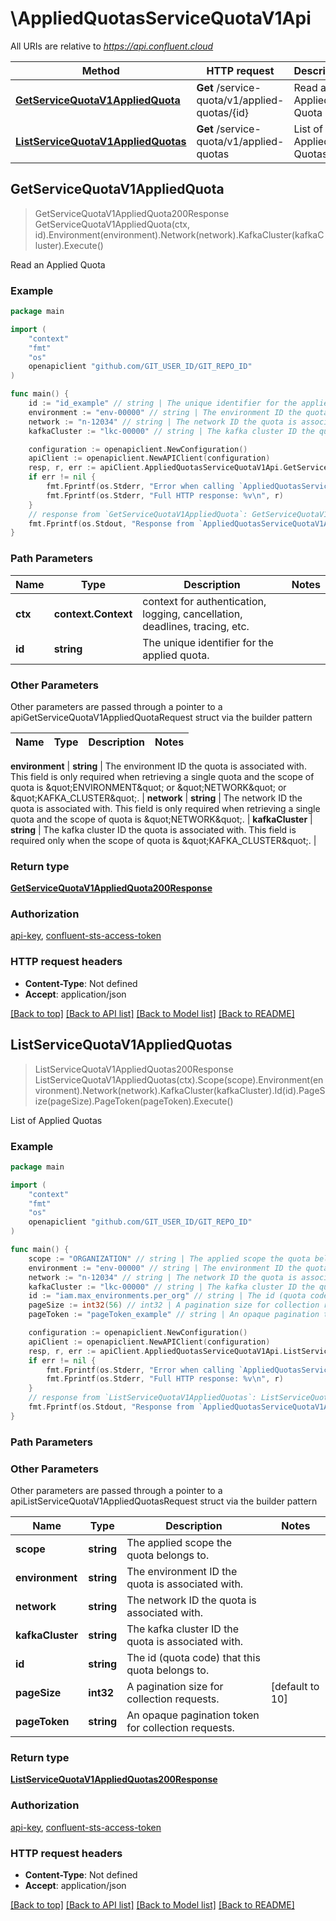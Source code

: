 # \AppliedQuotasServiceQuotaV1Api

All URIs are relative to *https://api.confluent.cloud*

Method | HTTP request | Description
------------- | ------------- | -------------
[**GetServiceQuotaV1AppliedQuota**](AppliedQuotasServiceQuotaV1Api.md#GetServiceQuotaV1AppliedQuota) | **Get** /service-quota/v1/applied-quotas/{id} | Read an Applied Quota
[**ListServiceQuotaV1AppliedQuotas**](AppliedQuotasServiceQuotaV1Api.md#ListServiceQuotaV1AppliedQuotas) | **Get** /service-quota/v1/applied-quotas | List of Applied Quotas



## GetServiceQuotaV1AppliedQuota

> GetServiceQuotaV1AppliedQuota200Response GetServiceQuotaV1AppliedQuota(ctx, id).Environment(environment).Network(network).KafkaCluster(kafkaCluster).Execute()

Read an Applied Quota



### Example

```go
package main

import (
    "context"
    "fmt"
    "os"
    openapiclient "github.com/GIT_USER_ID/GIT_REPO_ID"
)

func main() {
    id := "id_example" // string | The unique identifier for the applied quota.
    environment := "env-00000" // string | The environment ID the quota is associated with. This field is only required when retrieving a single quota and the scope of quota is \"ENVIRONMENT\" or \"NETWORK\" or \"KAFKA_CLUSTER\".  (optional)
    network := "n-12034" // string | The network ID the quota is associated with. This field is only required when retrieving a single quota and the scope of quota is \"NETWORK\".  (optional)
    kafkaCluster := "lkc-00000" // string | The kafka cluster ID the quota is associated with. This field is required only when the scope of quota is \"KAFKA_CLUSTER\".  (optional)

    configuration := openapiclient.NewConfiguration()
    apiClient := openapiclient.NewAPIClient(configuration)
    resp, r, err := apiClient.AppliedQuotasServiceQuotaV1Api.GetServiceQuotaV1AppliedQuota(context.Background(), id).Environment(environment).Network(network).KafkaCluster(kafkaCluster).Execute()
    if err != nil {
        fmt.Fprintf(os.Stderr, "Error when calling `AppliedQuotasServiceQuotaV1Api.GetServiceQuotaV1AppliedQuota``: %v\n", err)
        fmt.Fprintf(os.Stderr, "Full HTTP response: %v\n", r)
    }
    // response from `GetServiceQuotaV1AppliedQuota`: GetServiceQuotaV1AppliedQuota200Response
    fmt.Fprintf(os.Stdout, "Response from `AppliedQuotasServiceQuotaV1Api.GetServiceQuotaV1AppliedQuota`: %v\n", resp)
}
```

### Path Parameters


Name | Type | Description  | Notes
------------- | ------------- | ------------- | -------------
**ctx** | **context.Context** | context for authentication, logging, cancellation, deadlines, tracing, etc.
**id** | **string** | The unique identifier for the applied quota. | 

### Other Parameters

Other parameters are passed through a pointer to a apiGetServiceQuotaV1AppliedQuotaRequest struct via the builder pattern


Name | Type | Description  | Notes
------------- | ------------- | ------------- | -------------

 **environment** | **string** | The environment ID the quota is associated with. This field is only required when retrieving a single quota and the scope of quota is \&quot;ENVIRONMENT\&quot; or \&quot;NETWORK\&quot; or \&quot;KAFKA_CLUSTER\&quot;.  | 
 **network** | **string** | The network ID the quota is associated with. This field is only required when retrieving a single quota and the scope of quota is \&quot;NETWORK\&quot;.  | 
 **kafkaCluster** | **string** | The kafka cluster ID the quota is associated with. This field is required only when the scope of quota is \&quot;KAFKA_CLUSTER\&quot;.  | 

### Return type

[**GetServiceQuotaV1AppliedQuota200Response**](GetServiceQuotaV1AppliedQuota200Response.md)

### Authorization

[api-key](../README.md#api-key), [confluent-sts-access-token](../README.md#confluent-sts-access-token)

### HTTP request headers

- **Content-Type**: Not defined
- **Accept**: application/json

[[Back to top]](#) [[Back to API list]](../README.md#documentation-for-api-endpoints)
[[Back to Model list]](../README.md#documentation-for-models)
[[Back to README]](../README.md)


## ListServiceQuotaV1AppliedQuotas

> ListServiceQuotaV1AppliedQuotas200Response ListServiceQuotaV1AppliedQuotas(ctx).Scope(scope).Environment(environment).Network(network).KafkaCluster(kafkaCluster).Id(id).PageSize(pageSize).PageToken(pageToken).Execute()

List of Applied Quotas



### Example

```go
package main

import (
    "context"
    "fmt"
    "os"
    openapiclient "github.com/GIT_USER_ID/GIT_REPO_ID"
)

func main() {
    scope := "ORGANIZATION" // string | The applied scope the quota belongs to. 
    environment := "env-00000" // string | The environment ID the quota is associated with.  (optional)
    network := "n-12034" // string | The network ID the quota is associated with.  (optional)
    kafkaCluster := "lkc-00000" // string | The kafka cluster ID the quota is associated with.  (optional)
    id := "iam.max_environments.per_org" // string | The id (quota code) that this quota belongs to.  (optional)
    pageSize := int32(56) // int32 | A pagination size for collection requests. (optional) (default to 10)
    pageToken := "pageToken_example" // string | An opaque pagination token for collection requests. (optional)

    configuration := openapiclient.NewConfiguration()
    apiClient := openapiclient.NewAPIClient(configuration)
    resp, r, err := apiClient.AppliedQuotasServiceQuotaV1Api.ListServiceQuotaV1AppliedQuotas(context.Background()).Scope(scope).Environment(environment).Network(network).KafkaCluster(kafkaCluster).Id(id).PageSize(pageSize).PageToken(pageToken).Execute()
    if err != nil {
        fmt.Fprintf(os.Stderr, "Error when calling `AppliedQuotasServiceQuotaV1Api.ListServiceQuotaV1AppliedQuotas``: %v\n", err)
        fmt.Fprintf(os.Stderr, "Full HTTP response: %v\n", r)
    }
    // response from `ListServiceQuotaV1AppliedQuotas`: ListServiceQuotaV1AppliedQuotas200Response
    fmt.Fprintf(os.Stdout, "Response from `AppliedQuotasServiceQuotaV1Api.ListServiceQuotaV1AppliedQuotas`: %v\n", resp)
}
```

### Path Parameters



### Other Parameters

Other parameters are passed through a pointer to a apiListServiceQuotaV1AppliedQuotasRequest struct via the builder pattern


Name | Type | Description  | Notes
------------- | ------------- | ------------- | -------------
 **scope** | **string** | The applied scope the quota belongs to.  | 
 **environment** | **string** | The environment ID the quota is associated with.  | 
 **network** | **string** | The network ID the quota is associated with.  | 
 **kafkaCluster** | **string** | The kafka cluster ID the quota is associated with.  | 
 **id** | **string** | The id (quota code) that this quota belongs to.  | 
 **pageSize** | **int32** | A pagination size for collection requests. | [default to 10]
 **pageToken** | **string** | An opaque pagination token for collection requests. | 

### Return type

[**ListServiceQuotaV1AppliedQuotas200Response**](ListServiceQuotaV1AppliedQuotas200Response.md)

### Authorization

[api-key](../README.md#api-key), [confluent-sts-access-token](../README.md#confluent-sts-access-token)

### HTTP request headers

- **Content-Type**: Not defined
- **Accept**: application/json

[[Back to top]](#) [[Back to API list]](../README.md#documentation-for-api-endpoints)
[[Back to Model list]](../README.md#documentation-for-models)
[[Back to README]](../README.md)

